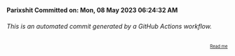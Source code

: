 **Parixshit Committed on: Mon, 08 May 2023 06:24:32 AM** <!-- b8ed1ea3-ed1b-428a-ad1c-6202fd8e17dc -->

###### This is an automated commit generated by a GitHub Actions workflow.

<div align="right"><sub><sup><a href="https://github.com/Parixshit/AutoCommit.git">Read me</a></sup></sub></div>
